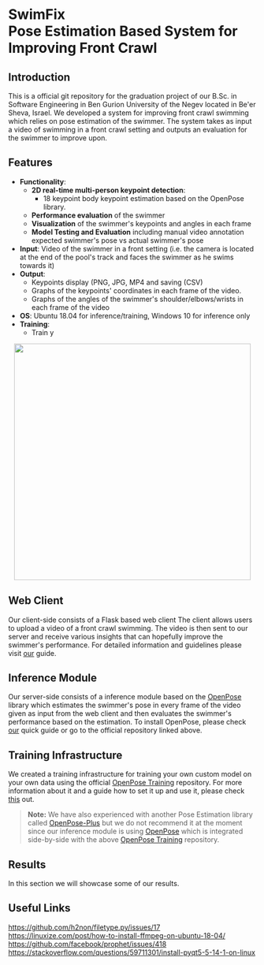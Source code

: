 
# SwimFix<br>Pose Estimation Based System for Improving Front Crawl 
## Introduction
This is a official git repository for the graduation project of our B<span>.Sc. in Software Engineering in Ben Gurion University of the Negev located in Be'er Sheva, Israel.
We developed a system for improving front crawl swimming which relies on pose estimation of the swimmer.
The system takes as input a video of swimming in a front crawl setting and outputs an evaluation for the swimmer to improve upon.

## Features
- **Functionality**:
    - **2D real-time multi-person keypoint detection**:
        - 18 keypoint body keypoint estimation based on the OpenPose library.
    - **Performance evaluation** of the swimmer
    - **Visualization** of the swimmer's keypoints and angles in each frame
    - **Model Testing and Evaluation** including manual video annotation expected swimmer's pose vs actual swimmer's pose
- **Input**: Video of the swimmer in a front setting (i.e. the camera is located at the end of the pool's track and faces the swimmer as he swims towards it)
- **Output**:
	- Keypoints display (PNG, JPG, MP4 and saving (CSV)
	- Graphs of the keypoints' coordinates in each frame of the video.
	- Graphs of the angles of the swimmer's shoulder/elbows/wrists in each frame of the video
- **OS**: Ubuntu 18.04 for inference/training, Windows 10 for inference only
- **Training**: 
    - Train y
 
 <p align="center">
    <img src="https://github.com/roeegro/SwimmingProject/blob/master/client/src/static/img/8027.gif", width="480"></p>
    
## Web Client
Our client-side consists of a Flask based web client
The client allows users to upload a video of a front crawl swimming. The video is then sent to our server and receive various insights that can hopefully improve the swimmer's performance.
For detailed information and guidelines please visit [our](https://github.com/roeegro/SwimFix/blob/master/client/README.md) guide.
## Inference Module
Our server-side consists of a inference module based on the [OpenPose](https://github.com/CMU-Perceptual-Computing-Lab/openpose) library which estimates the swimmer's pose in every frame of the video given as input from the web client and then evaluates the swimmer's performance based on the estimation.
To install OpenPose, please check [our](https://github.com/roeegro/SwimmingProject/blob/master/server/OpenPoseSetupGuide.md) quick guide or go to the official repository linked above.
## Training Infrastructure
We created a training infrastructure for training your own custom model on your own data using the official  [OpenPose Training](https://github.com/CMU-Perceptual-Computing-Lab/openpose_train) repository.
For more information about it and a guide how to set it up and use it, please check [this](https://github.com/roeegro/SwimmingProject/blob/master/training/OpenPose%20Train%20Setup%20Guide.md) out.

> **Note:** We have also experienced with another Pose Estimation library called [OpenPose-Plus](https://github.com/tensorlayer/openpose-plus) but we do not recommend it at the moment since our inference module is using [OpenPose](https://github.com/CMU-Perceptual-Computing-Lab/openpose) which is integrated side-by-side with the above  [OpenPose Training](https://github.com/CMU-Perceptual-Computing-Lab/openpose_train) repository.
## Results
In this section we will showcase some of our results.
## Useful Links
https://github.com/h2non/filetype.py/issues/17
https://linuxize.com/post/how-to-install-ffmpeg-on-ubuntu-18-04/
https://github.com/facebook/prophet/issues/418
https://stackoverflow.com/questions/59711301/install-pyqt5-5-14-1-on-linux
<!--stackedit_data:
eyJoaXN0b3J5IjpbMTk4ODczNzI1NiwxNDYzMzIwOTcsLTE1MT
MyMDAwNyw2NzMyOTgzNSwtODIxMDE5OTUwLDEyNjkzNDY5NTEs
MTkzNTQ4MjMwNiwxNTAwMzQyOTc4LC0zOTAzNzQ3ODMsMTIzOD
g1NjEwNF19
-->
